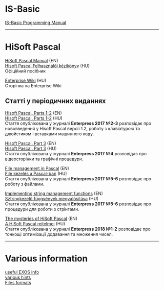 # IS-Basic
[IS-Basic Programming Manual](is-basic_man-en/pr-is-basic.md)  

----  

# HiSoft Pascal
[HiSoft Pascal Manual](hisoft-pascal_man-en/pr-hspascal.md) (EN)  
[Hisoft Pascal Felhasználói kézikönyv](http://ep128.hu/Ep_Konyv/Pascal.htm) (HU)  
Офіційний посібник

[Enterprise Wiki](https://wiki.enterpriseforever.com/index.php?title=HiSoft_Pascal) (HU)  
Сторінка на Enterprise Wiki

## Статті у періодичних виданнях
[Hisoft Pascal. Parts 1-2](hisoft-pascal_enterpress/enterpress2017-2-3_en.md) (EN)  
[Hisoft Pascal. Parts 1-2](http://enterprise.iko.hu/magazines/Enterpress_2017_per_2-3.pdf#page=10) (HU)  
Стаття опублікована у журналі **Enterpress 2017 №2-3** розповідає про нововведення у Hisoft Pascal версії 1.2, роботу з клавіатурою та джойстиком і вставками машинного коду.

[Hisoft Pascal. Part 3](hisoft-pascal_enterpress/enterpress2017-4_en.md) (EN)  
[Hisoft Pascal. Part 3](http://enterprise.iko.hu/magazines/Enterpress_2017_per_4.pdf#page=11) (HU)  
Стаття опублікована у журналі **Enterpress 2017 №4** розповідає про відеосторінки та графічні процедури.

[File management in Pascal](hisoft-pascal_enterpress/enterpress2017-5-6_en.md) (EN)  
[File kezelés a Pascal-ban](http://enterprise.iko.hu/magazines/Enterpress_2017_per_5-6.pdf#page=8) (HU)  
Стаття опублікована у журналі **Enterpress 2017 №5-6** розповідає про роботу з файлами.

[Implementing string management functions](hisoft-pascal_enterpress/enterpress2017-5-6_en2.md) (EN)  
[Sztringkezelő függvények megvalósítása](http://enterprise.iko.hu/magazines/Enterpress_2017_per_5-6.pdf#page=9) (HU)  
Стаття опублікована у журналі **Enterpress 2017 №5-6** розповідає про процедури для роботи з стрінгами.

[The mysteries of HiSoft Pascal](hisoft-pascal_enterpress/enterpress2018-1-2_en.md) (EN)  
[A HiSoft Pascal rejtelmei](http://enterprise.iko.hu/magazines/Enterpress_2018_per_1.pdf#page=10) (HU)  
Стаття опублікована у журналі **Enterpress 2018 №1-2** розповідає про тонкощі оптимізації додавання та множення чисел.




----  
# Various information
[useful EXOS info](exos-info/index.md)  
[various hints](tips-hints/tips-hints.md)  
[Files formats](tips-hints/tips-formats.md)  